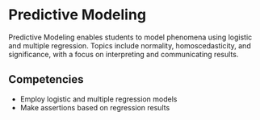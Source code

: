 # Predictive Modeling

Predictive Modeling enables students to model phenomena using logistic and multiple regression. Topics include normality, homoscedasticity, and significance, with a focus on interpreting and communicating results.

## Competencies
- Employ logistic and multiple regression models
- Make assertions based on regression results
